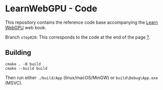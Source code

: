 LearnWebGPU - Code
==================

This repository contains the reference code base accompanying the [Learn WebGPU](learnwgpu.com) web book.

Branch `step020`: This corresponds to the code at the end of the page [?](learnwgpu.com/getting-started/?.html).

Building
--------

```
cmake . -B build
cmake --build build
```

Then run either `./build/App` (linux/macOS/MinGW) or `build\Debug\App.exe` (MSVC).
